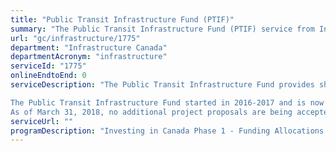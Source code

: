 ```yaml
---
title: "Public Transit Infrastructure Fund (PTIF)"
summary: "The Public Transit Infrastructure Fund (PTIF) service from Infrastructure Canada is not available end-to-end online, according to the GC Service Inventory."
url: "gc/infrastructure/1775"
department: "Infrastructure Canada"
departmentAcronym: "infrastructure"
serviceId: "1775"
onlineEndtoEnd: 0
serviceDescription: "The Public Transit Infrastructure Fund provides short-term funding to help accelerate municipal investments to support the rehabilitation of transit systems, new capital projects, and planning and studies for future transit expansion to foster long-term transit plans. Eligible recipients include: provinces and territories; municipal or regional governments, established by provincial or territorial statute; or a transit agency or authority, established by a provincial, territorial, or local government. These investments will help to improve commutes, cut air pollution, strengthen communities and grow Canada's economy.

The Public Transit Infrastructure Fund started in 2016-2017 and is now scheduled to end in 2019-2020.
As of March 31, 2018, no additional project proposals are being accepted under this program."
serviceUrl: ""
programDescription: "Investing in Canada Phase 1 - Funding Allocations for Provinces and Territories"
---
```

